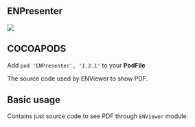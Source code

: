 ## ENPresenter

![](https://badgen.net/badge/stable/1.2.1/blue)

## COCOAPODS

Add `pod 'ENPresenter', '1.2.1'` to your **PodFile**

The source code used by ENViewer to show PDF.

## Basic usage

Contains just source code to see PDF through `ENViewer` module.
